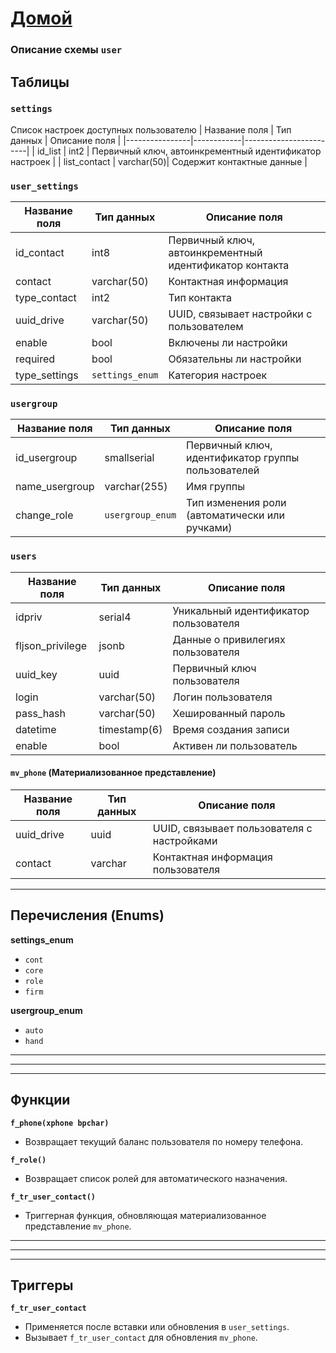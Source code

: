 # [Домой](./README.MD)
### Описание схемы `user`

## Таблицы

### `settings`
Список настроек доступных пользователю
| Название поля | Тип данных | Описание поля          |
|----------------|------------|------------------------|
| id_list        | int2       | Первичный ключ, автоинкрементный идентификатор настроек |
| list_contact   | varchar(50)| Содержит контактные данные |

### `user_settings`
| Название поля  | Тип данных   | Описание поля          |
|----------------|--------------|------------------------|
| id_contact     | int8         | Первичный ключ, автоинкрементный идентификатор контакта |
| contact        | varchar(50)  | Контактная информация  |
| type_contact   | int2         | Тип контакта           |
| uuid_drive     | varchar(50)  | UUID, связывает настройки с пользователем |
| enable         | bool         | Включены ли настройки  |
| required       | bool         | Обязательны ли настройки |
| type_settings  | `settings_enum`| Категория настроек     |

### `usergroup`
| Название поля  | Тип данных     | Описание поля          |
|----------------|----------------|------------------------|
| id_usergroup   | smallserial    | Первичный ключ, идентификатор группы пользователей |
| name_usergroup | varchar(255)   | Имя группы             |
| change_role    | `usergroup_enum` | Тип изменения роли (автоматически или ручками)    |

### `users`
| Название поля   | Тип данных     | Описание поля          |
|-----------------|----------------|------------------------|
| idpriv          | serial4        | Уникальный идентификатор пользователя |
| fljson_privilege| jsonb          | Данные о привилегиях пользователя |
| uuid_key        | uuid           | Первичный ключ пользователя |
| login           | varchar(50)    | Логин пользователя     |
| pass_hash       | varchar(50)    | Хешированный пароль    |
| datetime        | timestamp(6)   | Время создания записи  |
| enable          | bool           | Активен ли пользователь|

#### `mv_phone` (Материализованное представление)
| Название поля | Тип данных | Описание поля          |
|---------------|------------|------------------------|
| uuid_drive    | uuid       | UUID, связывает пользователя с настройками |
| contact       | varchar    | Контактная информация пользователя |

---

## Перечисления (Enums)
**settings_enum**
- `cont`
- `core`
- `role`
- `firm`

**usergroup_enum**
- `auto`
- `hand`

---
---
---

## Функции

**`f_phone(xphone bpchar)`**
- Возвращает текущий баланс пользователя по номеру телефона.

**`f_role()`**
- Возвращает список ролей для автоматического назначения.

**`f_tr_user_contact()`**
- Триггерная функция, обновляющая материализованное представление `mv_phone`.

---
---
---

## Триггеры

**`f_tr_user_contact`**
- Применяется после вставки или обновления в `user_settings`.
- Вызывает `f_tr_user_contact` для обновления `mv_phone`.